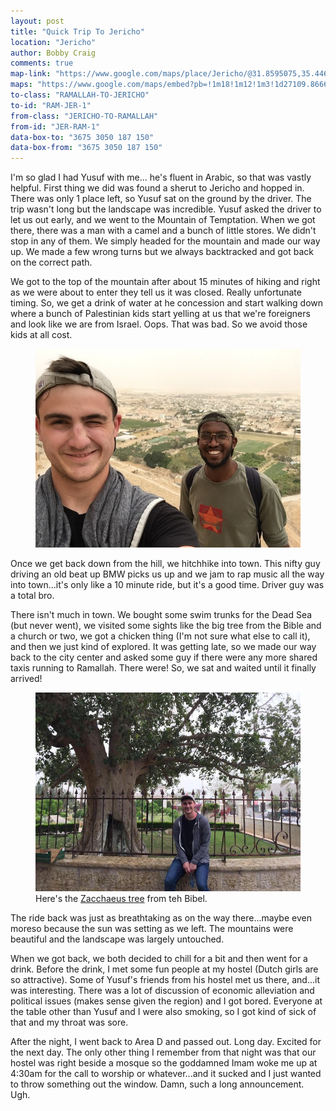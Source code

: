 ```yaml
---
layout: post
title: "Quick Trip To Jericho"
location: "Jericho"
author: Bobby Craig
comments: true
map-link: "https://www.google.com/maps/place/Jericho/@31.8595075,35.4469982,14z/data=!3m1!4b1!4m5!3m4!1s0x151ccc61e6ff8567:0x811428a4685668bb!8m2!3d31.8611058!4d35.4617583"
maps: "https://www.google.com/maps/embed?pb=!1m18!1m12!1m3!1d27109.866652050994!2d35.4469982523235!3d31.85947105054386!2m3!1f0!2f0!3f0!3m2!1i1024!2i768!4f13.1!3m3!1m2!1s0x151ccc61e6ff8567%3A0x811428a4685668bb!2sJericho!5e0!3m2!1sen!2sus!4v1493566459519"
to-class: "RAMALLAH-TO-JERICHO"
to-id: "RAM-JER-1"
from-class: "JERICHO-TO-RAMALLAH"
from-id: "JER-RAM-1"
data-box-to: "3675 3050 187 150"
data-box-from: "3675 3050 187 150"
---
```


<div class="{{ page.to-class }}" data-from="{% if page.data-box-from %}{{ page.data-box-from }}{% endif %}" data-to="{% if page.data-box-to %}{{ page.data-box-to }}{% endif %}">

<p>I'm so glad I had Yusuf with me... he's fluent in Arabic, so that was vastly helpful. First thing we did was found a sherut to Jericho and hopped in. There was only 1 place left, so Yusuf sat on the ground by the driver. The trip wasn't long but the landscape was incredible. Yusuf asked the driver to let us out early, and we went to the Mountain of Temptation. When we got there, there was a man with a camel and a bunch of little stores. We didn't stop in any of them. We simply headed for the mountain and made our way up. We made a few wrong turns but we always backtracked and got back on the correct path.</p>

</div>

<p>We got to the top of the mountain after about 15 minutes of hiking and right as we were about to enter they tell us it was closed. Really unfortunate timing. So, we get a drink of water at he concession and start walking down where a bunch of Palestinian kids start yelling at us that we're foreigners and look like we are from Israel. Oops. That was bad. So we avoid those kids at all cost.</p>

<figure>
  <img src="/img/post-imgs/jericho-min.jpg">
</figure>

<p>Once we get back down from the hill, we hitchhike into town. This nifty guy driving an old beat up BMW picks us up and we jam to rap music all the way into town...it's only like a 10 minute ride, but it's a good time. Driver guy was a total bro.</p>

<p>There isn't much in town. We bought some swim trunks for the Dead Sea (but never went), we visited some sights like the big tree from the Bible and a church or two, we got a chicken thing (I'm not sure what else to call it), and then we just kind of explored. It was getting late, so we made our way back to the city center and asked some guy if there were any more shared taxis running to Ramallah. There were! So, we sat and waited until it finally arrived!</p>

<figure>
  <img src="/img/post-imgs/jericho-tree-min.jpg">
  <figcaption>Here's the <a href="https://en.wikipedia.org/wiki/Zacchaeus">Zacchaeus tree</a> from teh Bibel.</figcaption>
</figure>

<div class="{{ page.from-class }}" data-from="{% if page.data-box-to %}{{ page.data-box-to }}{% endif %}" data-to="{% if page.data-box-from %}{{ page.data-box-from }}{% endif %}">

<p>The ride back was just as breathtaking as on the way there...maybe even moreso because the sun was setting as we left. The mountains were beautiful and the landscape was largely untouched.</p>

<p>When we got back, we both decided to chill for a bit and then went for a drink. Before the drink, I met some fun people at my hostel (Dutch girls are so attractive). Some of Yusuf's friends from his hostel met us there, and...it was interesting. There was a lot of discussion of economic alleviation and political issues (makes sense given the region) and I got bored. Everyone at the table other than Yusuf and I were also smoking, so I got kind of sick of that and my throat was sore.</p>

<p>After the night, I went back to Area D and passed out. Long day. Excited for the next day. The only other thing I remember from that night was that our hostel was right beside a mosque so the goddamned Imam woke me up at 4:30am for the call to worship or whatever...and it sucked and I just wanted to throw something out the window. Damn, such a long announcement. Ugh.</p>

</div>
